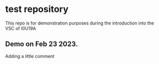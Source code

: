 # test repository

This repo is for demonstration purposes during the introduction into the VSC of I0U19A

## Demo on Feb 23 2023.

Adding a little comment
